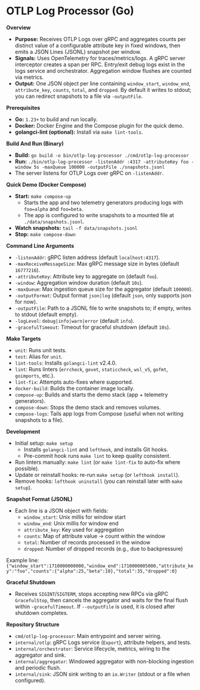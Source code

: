 # OTLP Log Processor (Go)

**Overview**
- **Purpose:** Receives OTLP Logs over gRPC and aggregates counts per distinct value of a configurable attribute key in fixed windows, then emits a JSON Lines (JSONL) snapshot per window.
- **Signals:** Uses OpenTelemetry for traces/metrics/logs. A gRPC server interceptor creates a span per RPC. Entry/exit debug logs exist in the logs service and orchestrator. Aggregation window flushes are counted via metrics.
- **Output:** One JSON object per line containing `window_start`, `window_end`, `attribute_key`, `counts`, `total`, and `dropped`. By default it writes to stdout; you can redirect snapshots to a file via `-outputFile`.

**Prerequisites**
- **Go:** `1.23+` to build and run locally.
- **Docker:** Docker Engine and the Compose plugin for the quick demo.
- **golangci-lint (optional):** Install via `make lint-tools`.

**Build And Run (Binary)**
- **Build:** `go build -o bin/otlp-log-processor ./cmd/otlp-log-processor`
- **Run:** `./bin/otlp-log-processor -listenAddr :4317 -attributeKey foo -window 5s -maxQueue 100000 -outputFile ./snapshots.jsonl`
- The server listens for OTLP Logs over gRPC on `-listenAddr`.

**Quick Demo (Docker Compose)**
- **Start:** `make compose-up`
  - Starts the app and two telemetry generators producing logs with `foo=alpha` and `foo=beta`.
  - The app is configured to write snapshots to a mounted file at `./data/snapshots.jsonl`.
- **Watch snapshots:** `tail -f data/snapshots.jsonl`
- **Stop:** `make compose-down`


**Command Line Arguments**
- `-listenAddr`: gRPC listen address (default `localhost:4317`).
- `-maxReceiveMessageSize`: Max gRPC message size in bytes (default `16777216`).
- `-attributeKey`: Attribute key to aggregate on (default `foo`).
- `-window`: Aggregation window duration (default `10s`).
- `-maxQueue`: Max ingestion queue size for the aggregator (default `100000`).
- `-outputFormat`: Output format `json|log` (default `json`, only supports json for now).
- `-outputFile`: Path to a JSONL file to write snapshots to; if empty, writes to stdout (default empty).
- `-logLevel`: `debug|info|warn|error` (default `info`).
- `-gracefulTimeout`: Timeout for graceful shutdown (default `10s`).

**Make Targets**
- `unit`: Runs unit tests.
- `test`: Alias for `unit`.
- `lint-tools`: Installs `golangci-lint` v2.4.0.
- `lint`: Runs linters (`errcheck`, `govet`, `staticcheck`, `wsl_v5`, `gofmt`, `goimports`, etc.).
- `lint-fix`: Attempts auto-fixes where supported.
- `docker-build`: Builds the container image locally.
- `compose-up`: Builds and starts the demo stack (app + telemetry generators).
- `compose-down`: Stops the demo stack and removes volumes.
- `compose-logs`: Tails app logs from Compose (useful when not writing snapshots to a file).

**Development**
- Initial setup: `make setup`
  - Installs `golangci-lint` and `lefthook`, and installs Git hooks.
  - Pre-commit hook runs `make lint` to keep quality consistent.
- Run linters manually: `make lint` (or `make lint-fix` to auto-fix where possible).
- Update or reinstall hooks: re-run `make setup` (or `lefthook install`).
- Remove hooks: `lefthook uninstall` (you can reinstall later with `make setup`).

**Snapshot Format (JSONL)**
- Each line is a JSON object with fields:
  - `window_start`: Unix millis for window start
  - `window_end`: Unix millis for window end
  - `attribute_key`: Key used for aggregation
  - `counts`: Map of attribute value -> count within the window
  - `total`: Number of records processed in the window
  - `dropped`: Number of dropped records (e.g., due to backpressure)

Example line:
`{"window_start":1710000000000,"window_end":1710000005000,"attribute_key":"foo","counts":{"alpha":25,"beta":10},"total":35,"dropped":0}`

**Graceful Shutdown**
- Receives `SIGINT`/`SIGTERM`, stops accepting new RPCs via gRPC `GracefulStop`, then cancels the aggregator and waits for the final flush within `-gracefulTimeout`. If `--outputFile` is used, it is closed after shutdown completes.

**Repository Structure**
- `cmd/otlp-log-processor`: Main entrypoint and server wiring.
- `internal/otlp`: gRPC Logs service (`Export`), attribute helpers, and tests.
- `internal/orchestrator`: Service lifecycle, metrics, wiring to the aggregator and sink.
- `internal/aggregator`: Windowed aggregator with non-blocking ingestion and periodic flush.
- `internal/sink`: JSON sink writing to an `io.Writer` (stdout or a file when configured).
